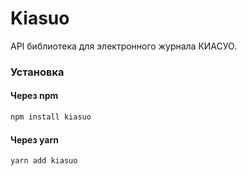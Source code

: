 # Kiasuo

API библиотека для электронного журнала КИАСУО.

### Установка

#### Через npm
```bash
npm install kiasuo
```

#### Через yarn
```bash
yarn add kiasuo
```